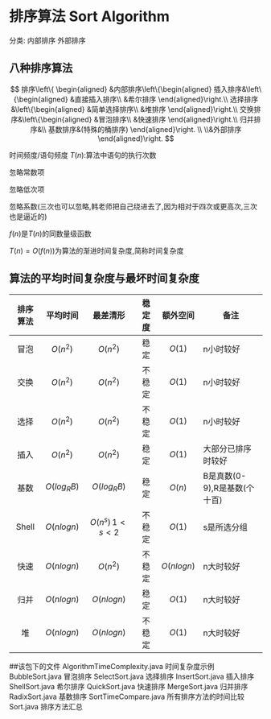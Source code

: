 # 排序算法 Sort Algorithm

分类: 内部排序 外部排序

## 八种排序算法

$$
排序\left\{
\begin{aligned}
&内部排序\left\{\begin{aligned}
            插入排序&\left\{\begin{aligned}
                        &直接插入排序\\
                        &希尔排序
                    \end{aligned}\right.\\
            选择排序&\left\{\begin{aligned}
                        &简单选择排序\\
                        &堆排序
                    \end{aligned}\right.\\
            交换排序&\left\{\begin{aligned}
                        &冒泡排序\\
                        &快速排序
                    \end{aligned}\right.\\
            归并排序&\\
            基数排序&(特殊的桶排序)
       \end{aligned}\right. \\
\\&外部排序
\end{aligned}\right.
$$

时间频度/语句频度 $T(n)$:算法中语句的执行次数

忽略常数项

忽略低次项

忽略系数(三次也可以忽略,韩老师把自己绕进去了,因为相对于四次或更高次,三次也是逼近的)

$f(n)$是$T(n)$的同数量级函数

$T(n)=O(f(n))$为算法的渐进时间复杂度,简称时间复杂度

## 算法的平均时间复杂度与最坏时间复杂度

| 排序算法 |  平均时间   |    最差清形     | 稳定度 |  额外空间  | 备注                         |
| :------: | :---------: | :-------------: | :----: | :--------: | ---------------------------- |
|   冒泡   |  $O(n^2)$   |    $O(n^2)$     |  稳定   |   $O(1)$   | n小时较好                    |
|   交换   |  $O(n^2)$   |    $O(n^2)$     |  不稳定   |   $O(1)$   | n小时较好                    |
|   选择   |  $O(n^2)$   |    $O(n^2)$     | 不稳定 |   $O(1)$   | n小时较好                    |
|   插入   |  $O(n^2)$   |    $O(n^2)$     |  稳定  |   $O(1)$   | 大部分已排序时较好           |
|   基数   | $O(log_RB)$ |   $O(log_RB)$   |  稳定  |   $O(n)$   | B是真数(0-9),R是基数(个十百) |
|  Shell   | $O(nlogn)$  | $O(n^s)\,1<s<2$ | 不稳定 |   $O(1)$   | s是所选分组                  |
|   快速   | $O(nlogn)$  |    $O(n^2)$     | 不稳定 | $O(nlogn)$ | n大时较好                    |
|   归并   | $O(nlogn)$  |   $O(nlogn)$    |  稳定  |   $O(1)$   | n大时较好                    |
|    堆    | $O(nlogn)$  |   $O(nlogn)$    | 不稳定 |   $O(1)$   | n大时较好                    |

##该包下的文件
AlgorithmTimeComplexity.java 时间复杂度示例
BubbleSort.java 冒泡排序
SelectSort.java 选择排序
InsertSort.java 插入排序
ShellSort.java 希尔排序
QuickSort.java 快速排序
MergeSort.java 归并排序
RadixSort.java 基数排序
SortTimeCompare.java 所有排序方法的时间比较
Sort.java 排序方法汇总